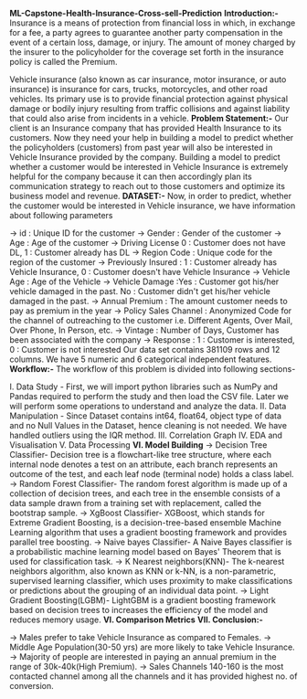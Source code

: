 **ML-Capstone-Health-Insurance-Cross-sell-Prediction**
**Introduction:-**
Insurance is a means of protection from financial loss in which, in exchange for a fee, a party agrees to guarantee another party compensation in the event of a certain loss, damage, or injury. The amount of money charged by the insurer to the policyholder for the coverage set forth in the insurance policy is called the Premium.

Vehicle insurance (also known as car insurance, motor insurance, or auto insurance) is insurance for cars, trucks, motorcycles, and other road vehicles. Its primary use is to provide financial protection against physical damage or bodily injury resulting from traffic collisions and against liability that could also arise from incidents in a vehicle.
**Problem Statement:-**
Our client is an Insurance company that has provided Health Insurance to its customers. Now they need your help in building a model to predict whether the policyholders (customers) from past year will also be interested in Vehicle Insurance provided by the company. Building a model to predict whether a customer would be interested in Vehicle Insurance is extremely helpful for the company because it can then accordingly plan its communication strategy to reach out to those customers and optimize its business model and revenue.
**DATASET:-**
Now, in order to predict, whether the customer would be interested in Vehicle insurance, we have information about following parameters

-> id : Unique ID for the customer
-> Gender : Gender of the customer
-> Age : Age of the customer
-> Driving License 0 : Customer does not have DL, 1 : Customer already has DL
-> Region Code : Unique code for the region of the customer
-> Previously Insured : 1 : Customer already has Vehicle Insurance, 0 : Customer doesn't have Vehicle Insurance
-> Vehicle Age : Age of the Vehicle
-> Vehicle Damage :Yes : Customer got his/her vehicle damaged in the past. No : Customer didn't get his/her vehicle damaged in the past.
-> Annual Premium : The amount customer needs to pay as premium in the year
-> Policy Sales Channel : Anonymized Code for the channel of outreaching to the customer i.e. Different Agents, Over Mail, Over Phone, In Person, etc.
-> Vintage : Number of Days, Customer has been associated with the company
-> Response : 1 : Customer is interested, 0 : Customer is not interested
Our data set contains 381109 rows and 12 columns. We have 5 numeric and 6 categorical independent features.
**Workflow:-**
The workflow of this problem is divided into following sections-

I. Data Study - First, we will import python libraries such as NumPy and Pandas required to perform the study and then load the CSV file. Later we will perform some operations to understand and analyze the data.
II. Data Manipulation - Since Dataset contains int64, float64, object type of data and no Null Values in the Dataset, hence cleaning is not needed. We have handled outliers using the IQR method.
III. Correlation Graph
IV. EDA and Visualisation
V. Data Processing
**VI. Model Building**
-> Decision Tree Classifier- Decision tree is a flowchart-like tree structure, where each internal node denotes a test on an attribute, each branch represents an outcome of the test, and each leaf node (terminal node) holds a class label.
-> Random Forest Classifier- The random forest algorithm is made up of a collection of decision trees, and each tree in the ensemble consists of a data sample drawn from a training set with replacement, called the bootstrap sample.
-> XgBoost Classifier- XGBoost, which stands for Extreme Gradient Boosting, is a decision-tree-based ensemble Machine Learning algorithm that uses a gradient boosting framework and provides parallel tree boosting.
-> Naive bayes Classifier- A Naive Bayes classifier is a probabilistic machine learning model based on Bayes' Theorem that is used for classification task.
-> K Nearest neighbors(KNN)- The k-nearest neighbors algorithm, also known as KNN or k-NN, is a non-parametric, supervised learning classifier, which uses proximity to make classifications or predictions about the grouping of an individual data point.
-> Light Gradient Boosting(LGBM)- LightGBM is a gradient boosting framework based on decision trees to increases the efficiency of the model and reduces memory usage.
**VI. Comparison Metrics**
**VII. Conclusion:-**

-> Males prefer to take Vehicle Insurance as compared to Females.
-> Middle Age Population(30-50 yrs) are more likely to take Vehicle Insurance.
-> Majority of people are interested in paying an annual premium in the range of 30k-40k(High Premium).
-> Sales Channels 140-160 is the most contacted channel among all the channels and it has provided highest no. of conversion.
